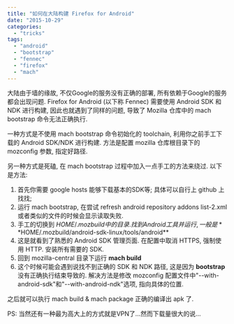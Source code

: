 ```yaml
---
title: "如何在大陆构建 Firefox for Android"
date: "2015-10-29"
categories: 
  - "tricks"
tags: 
  - "android"
  - "bootstrap"
  - "fennec"
  - "firefox"
  - "mach"
---
```


大陆由于墙的缘故, 不仅Google的服务没有正确的部署, 所有依赖于Google的服务都会出现问题. Firefox for Android (以下称 Fennec) 需要使用 Android SDK 和 NDK 进行构建, 因此也就遇到了同样的问题, 导致了 Mozilla 仓库中的 mach bootstrap 命令无法正确执行.

一种方式是不使用 mach bootstrap 命令初始化的 toolchain, 利用你之前手工下载的 Android SDK/NDK 进行构建. 方法是配置 mozilla 仓库根目录下的 mozconfig 参数, 指定好路径.

另一种方式是死磕, 在 mach bootstrap 过程中加入一点手工的方法来绕过. 以下是方法:

1. 首先你需要 google hosts 能够下载基本的SDK等; 具体可以自行上 github 上找找;
2. 运行 mach bootstrap, 在尝试 refresh android repository addons list-2.xml 或者类似的文件的时候会显示读取失败.
3. 手工的切换到 $HOME/.mozbuild 中的目录. 找到 Android 工具并运行, 一般是 **$HOME/.mozbuild/android-sdk-linux/tools/android**
4. 这是就看到了熟悉的 Android SDK 管理页面. 在配置中取消 HTTPS, 强制使用 HTTP. 安装所有需要的 SDK.
5. 回到 mozilla-central 目录下运行 **mach build**
6. 这个时候可能会遇到说找不到正确的 SDK 和 NDK 路径, 这是因为 **bootstrap** 没有正确执行结束导致的. 解决方法是修改 mozconfig 配置文件中"--with-android-sdk"和"--with-android-ndk"选项, 指向具体的位置.

之后就可以执行 mach build & mach package 正确的编译出 apk 了.

PS: 当然还有一种最为高大上的方式就是VPN了...然而下载量很大的说...
